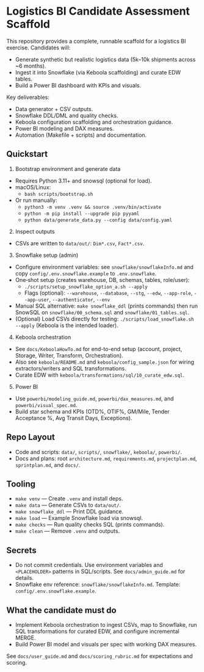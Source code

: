 # Logistics BI Candidate Assessment Scaffold

This repository provides a complete, runnable scaffold for a logistics BI exercise. Candidates will:
- Generate synthetic but realistic logistics data (5k–10k shipments across ~6 months).
- Ingest it into Snowflake (via Keboola scaffolding) and curate EDW tables.
- Build a Power BI dashboard with KPIs and visuals.

Key deliverables:
- Data generator + CSV outputs.
- Snowflake DDL/DML and quality checks.
- Keboola configuration scaffolding and orchestration guidance.
- Power BI modeling and DAX measures.
- Automation (Makefile + scripts) and documentation.

## Quickstart

1) Bootstrap environment and generate data
- Requires Python 3.11+ and snowsql (optional for load).
- macOS/Linux:
  - `bash scripts/bootstrap.sh`
- Or run manually:
  - `python3 -m venv .venv && source .venv/bin/activate`
  - `python -m pip install --upgrade pip pyyaml`
  - `python data/generate_data.py --config data/config.yaml`

2) Inspect outputs
- CSVs are written to `data/out/`: `Dim*.csv`, `Fact*.csv`.

3) Snowflake setup (admin)
- Configure environment variables: see `snowflake/snowflakeInfo.md` and copy `config/.env.snowflake.example` to `.env.snowflake`.
- One‑shot setup (creates warehouse, DB, schemas, tables, role/user):
  - `./scripts/setup_snowflake_option_a.sh --apply`
  - Flags (optional): `--warehouse`, `--database`, `--stg`, `--edw`, `--app-role`, `--app-user`, `--authenticator`, `--env`
- Manual SQL alternative: `make snowflake_ddl` (prints commands) then run SnowSQL on `snowflake/00_schema.sql` and `snowflake/01_tables.sql`.
- (Optional) Load CSVs directly for testing: `./scripts/load_snowflake.sh --apply` (Keboola is the intended loader).

4) Keboola orchestration
- See `docs/KeboolaHowTo.md` for end-to-end setup (account, project, Storage, Writer, Transform, Orchestration).
- Also see `keboola/README.md` and `keboola/config_sample.json` for wiring extractors/writers and SQL transformations.
- Curate EDW with `keboola/transformations/sql/10_curate_edw.sql`.

5) Power BI
- Use `powerbi/modeling_guide.md`, `powerbi/dax_measures.md`, and `powerbi/visual_spec.md`.
- Build star schema and KPIs (OTD%, OTIF%, GM/Mile, Tender Acceptance %, Avg Transit Days, Exceptions).

## Repo Layout

- Code and scripts: `data/`, `scripts/`, `snowflake/`, `keboola/`, `powerbi/`.
- Docs and plans: root `architecture.md`, `requirements.md`, `projectplan.md`, `sprintplan.md`, and `docs/`.

## Tooling

- `make venv` — Create `.venv` and install deps.
- `make data` — Generate CSVs to `data/out/`.
- `make snowflake_ddl` — Print DDL guidance.
- `make load` — Example Snowflake load via snowsql.
- `make checks` — Run quality checks SQL (prints commands).
- `make clean` — Remove `.venv` and outputs.

## Secrets

- Do not commit credentials. Use environment variables and `<PLACEHOLDER>` patterns in SQL/scripts. See `docs/admin_guide.md` for details.
 - Snowflake env reference: `snowflake/snowflakeInfo.md`. Template: `config/.env.snowflake.example`.

## What the candidate must do

- Implement Keboola orchestration to ingest CSVs, map to Snowflake, run SQL transformations for curated EDW, and configure incremental MERGE.
- Build Power BI model and visuals per spec with working DAX measures.

See `docs/user_guide.md` and `docs/scoring_rubric.md` for expectations and scoring.
